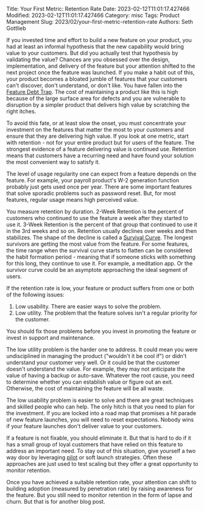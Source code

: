 Title: Your First Metric: Retention Rate
Date: 2023-02-12T11:01:17.427466
Modified: 2023-02-12T11:01:17.427466
Category: misc
Tags: Product Management
Slug: 2023/02/your-first-metric-retention-rate
Authors: Seth Gottlieb

If you invested time and effort to build a new feature on your product, you had at least an informal hypothesis that the new capability would bring value to your customers. But did you actually test that hypothesis by validating the value? Chances are you obsessed over the design, implementation, and delivery of the feature but your attention shifted to the next project once the feature was launched. If you make a habit out of this, your product becomes a bloated jumble of features that your customers can't discover, don't understand, or don't like. You have fallen into the [Feature Debt Trap](https://medium.com/@dlondon4/introducing-feature-debt-the-unconventional-sibling-of-tech-debt-4e046609f53a). The cost of maintaining a product like this is high because of the large surface area for defects and you are vulnerable to disruption by a simpler product that delivers high value by scratching the right itches.

To avoid this fate, or at least slow the onset, you must concentrate your investment on the features that matter the most to your customers and ensure that they are delivering high value. If you look at one metric, start with retention - not for your entire product but for users of the feature. The strongest evidence of a feature delivering value is continued use. Retention means that customers have a recurring need and have found your solution the most convenient way to satisfy it. 

The level of usage regularity one can expect from a feature depends on the feature. For example, your payroll product's W-2 generation function probably just gets used once per year. There are some important features that solve sporadic problems such as password reset. But, for most features, regular usage means high perceived value. 

You measure retention by duration. 2-Week Retention is the percent of customers who continued to use the feature a week after they started to use it. 3-Week Retention is the percent of that group that continued to use it in the 3rd weeks and so on. Retention usually declines over weeks and then stabilizes. The shape of the decline is called a [Survival Curve](https://towardsdatascience.com/survival-analysis-to-understand-customer-retention-e3724f3f7ea2). The longest survivors are getting the most value from the feature. For some features, the time range when the survival curve starts to flatten can be considered the habit formation period - meaning that if someone sticks with something for this long, they continue to use it. For example, a meditation app.  Or the survivor curve could be an asymptote approaching the ideal segment of users. 

If the retention rate is low, your feature or product suffers from one or both of the following issues:

1. Low usability. There are easier ways to solve the problem. 
2. Low utility. The problem that the feature solves isn't a regular priority for the customer. 

You should fix those problems before you invest in promoting the feature or invest in support and maintenance.  

The low utility problem is the harder one to address. It could mean you were undisciplined in managing the product ("wouldn't it be cool if") or didn't understand your customer very well. Or it could be that the customer doesn't understand the value. For example, they may not anticipate the value of having a backup or auto-save. Whatever the root cause, you need to determine whether you can establish value or figure out an exit. Otherwise, the cost of maintaining the feature will be all waste. 

The low usability problem is easier to solve and there are great techniques and skilled people who can help. The only hitch is that you need to plan for the investment. If you are locked into a road map that promises a hit parade of new feature launches, you will need to reset expectations. Nobody wins if your feature launches don't deliver value to your customers. 

If a feature is not fixable, you should eliminate it. But that is hard to do if it has a small group of loyal customers that have relied on this feature to address an important need. To stay out of this situation, give yourself a two way door by leveraging [pilot](https://www.contenthere.net/2007/03/poc-prototype-or-pilot-when-and-why_92.html) or soft launch strategies. Often these approaches are just used to test scaling but they offer a great opportunity to monitor retention. 

Once you have achieved a suitable retention rate, your attention can shift to building adoption (measured by penetration rate) by raising awareness for the feature. But you still need to monitor retention in the form of lapse and churn. But that is for another blog post.  
